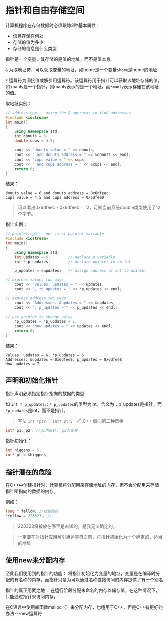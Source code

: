 # 指针和自由存储空间

计算机程序在存储数据时必须跟踪3种基本属性：

- 信息存储在何处
- 存储的值为多少
- 存储的信息是什么类型

指针是一个变量，其存储的是值的地址，而不是值本身。

`&` 为取地址符，可以获取变量的地址，如home是一个变量`&home`是home的地址

`*` 运算符为间接值或解引用运算符。该运算符用于指针可以获取该地址存储的值，如 manly是一个指针，则manly表示的是一个地址，而`*manly`表示存储在该地址的值。

取地址实例：
```cpp
// address.cpp -- using the & operator to find addresses
#include <iostream>
int main()
{
    using namespace std;
    int donuts = 6;
    double cups = 4.5;

    cout << "donuts value = " << donuts;
    cout << " and donuts address = " << &donuts << endl;
    cout << "cups value = " << cups;
    cout << " and cups address = " << &cups << endl;
    return 0; 
}
```
结果：
```
donuts value = 6 and donuts address = 0x6dfeec
cups value = 4.5 and cups address = 0x6dfee0
```

> 可以看出0x6dfeec - 0x6dfee0 = 12，可知当前系统double类型使用了12个字节。

指针实例：
```cpp
// pointer.cpp -- our first pointer variable
#include <iostream>
int main()
{
    using namespace std;
    int updates = 6;        // declare a variable
    int * p_updates;        // declare pointer to an int

    p_updates = &updates;   // assign address of int to pointer

// express values two ways
    cout << "Values: updates = " << updates;
    cout << ", *p_updates = " << *p_updates << endl;

// express address two ways
    cout << "Addresses: &updates = " << &updates;
    cout << ", p_updates = " << p_updates << endl;

// use pointer to change value
    *p_updates = *p_updates + 1;
    cout << "Now updates = " << updates << endl;
    return 0; 
}
```
结果：
```
Values: updates = 6, *p_updates = 6
Addresses: &updates = 0x6dfee8, p_updates = 0x6dfee8
Now updates = 7
```

## 声明和初始化指针

指针声明必须指定指针指向的数据的类型

如 `int * p_updates;`:
`* p_updates`的类型为int，含义为：p_updates是指针，而`*p_updates`是int，而不是指针。

> 写法 `int *ptr;``int* ptr;`一样,C++ 偏向第二种风格

```cpp
int* p1, p2； //p1为指针， p2为变量
```

指针初始化：
```cpp
int higgens = 5;
int* pt = &higgens;
```

## 指针潜在的危险
在C++中创建指针时，计算机将分配用来存储地址的内存，但不会分配用来存储指针所指向的数据的内存。

例如：
```cpp
long * fellow; //创建指针
*fellow = 223323； //
```
> 223323将被放在哪里是未知的，是我无法确定的。

> 一定要在对指针应用解引用运算符之前，将指针初始化为一个确定的，适当的地址

## 使用new来分配内存

至此我们使用到的指针的功能：
将指针初始化为变量的地址，变量是在编译时分配的有名称的内存，而指针只是为可以通过名称直接访问的内存提供了有一个别名

指针的真正用武之地：
在运行阶段分配未命名的内存以储存值，在这种情况下，只能通过指针来访问内存。

在C语言中使用库函数malloc（）来分配内存，也适用于C++，但是C++有更好的办法---new运算符

